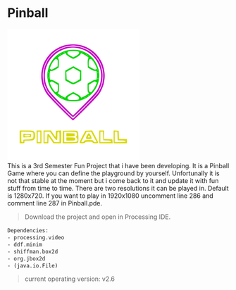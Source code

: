 # Pinball
<img src="Pinball Logo.png"></img>
<br>
This is a 3rd Semester Fun Project that i have been developing. It is a Pinball Game where you can define the playground by yourself. Unfortunally it is not that stable at the moment but i come back to it and update it with fun stuff from time to time.
There are two resolutions it can be played in. Default is 1280x720. If you want to play in 1920x1080 uncomment line 286 and comment line 287 in Pinball.pde.


> Download the project and open in Processing IDE. 

```console
Dependencies:
- processing.video
- ddf.minim
- shiffman.box2d
- org.jbox2d
- (java.io.File)
```

> current operating version: v2.6
